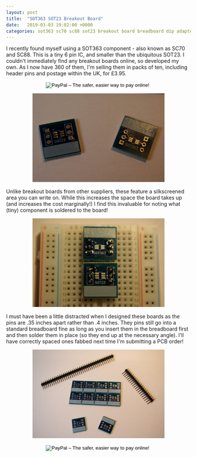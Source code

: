 ```yaml
---
layout: post
title:  "SOT363 SOT23 Breakout Board"
date:   2019-03-03 19:02:00 +0000
categories: sot363 sc70 sc88 sot23 breakout board breadboard dip adapter
---
```


<style>
.aligncenter {
    text-align: center;
}
</style>

I recently found myself using a SOT363 component - also known as SC70 and SC88.  This is a tiny 6 pin IC, and smaller than the ubiquitous SOT23.  I couldn't immediately find any breakout boards online, so developed my own.  As I now have 360 of them, I'm selling them in packs of ten, including header pins and postage within the UK, for £3.95.

<form action="https://www.paypal.com/cgi-bin/webscr" method="post" target="_top" align="center">
<input type="hidden" name="cmd" value="_s-xclick">
<input type="hidden" name="hosted_button_id" value="PPQUMH7FES7UN">
<input type="image" src="https://www.paypalobjects.com/en_US/GB/i/btn/btn_buynowCC_LG.gif" border="0" name="submit" alt="PayPal – The safer, easier way to pay online!">
<img alt="" border="0" src="https://www.paypalobjects.com/en_GB/i/scr/pixel.gif" width="1" height="1">
</form>
<p class="aligncenter">
  <img alt="SOT363/SOT23 Breakout Boards" src="/static/img/sot363-sot23-breakout.JPG" width="360" />
</p>

Unlike breakout boards from other suppliers, these feature a silkscreened area you can write on.  While this increases the space the board takes up (and increases the cost marginally!) I find this invaluable for noting what (tiny) component is soldered to the board!

<p class="aligncenter">
  <img alt="SOT363/SOT23 Breakout Boards in breadboard" src="/static/img/sot363-in-bb.JPG" width="360" />
</p>

I must have been a little distracted when I designed these boards as the pins are .35 inches apart rather than .4 inches.  They pins still go into a standard breadboard fine as long as you insert them in the breadboard first and then solder them in place (so they end up at the necessary angle).  I'll have correctly spaced ones fabbed next time I'm submitting a PCB order!

<p class="aligncenter">
  <img alt="10 x SOT363/SOT23 Breakout Boards plus header pins" src="/static/img/sot363-10.JPG" width="360" />
</p>

<form action="https://www.paypal.com/cgi-bin/webscr" method="post" target="_top" align="center">
<input type="hidden" name="cmd" value="_s-xclick">
<input type="hidden" name="hosted_button_id" value="PPQUMH7FES7UN">
<input type="image" src="https://www.paypalobjects.com/en_US/GB/i/btn/btn_buynowCC_LG.gif" border="0" name="submit" alt="PayPal – The safer, easier way to pay online!">
<img alt="" border="0" src="https://www.paypalobjects.com/en_GB/i/scr/pixel.gif" width="1" height="1">
</form>
